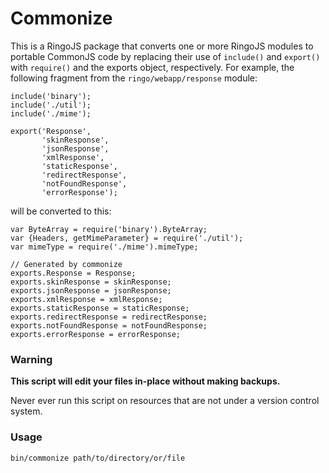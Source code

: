 # Commonize

This is a RingoJS package that converts one or more RingoJS modules 
to portable CommonJS code by replacing their use of `include()` and
`export()` with `require()` and the exports object, respectively.
For example, the following fragment from the `ringo/webapp/response`
module:

    include('binary');
    include('./util');
    include('./mime');

    export('Response',
           'skinResponse',
           'jsonResponse',
           'xmlResponse',
           'staticResponse',
           'redirectResponse',
           'notFoundResponse',
           'errorResponse');

will be converted to this:

    var ByteArray = require('binary').ByteArray;
    var {Headers, getMimeParameter} = require('./util');
    var mimeType = require('./mime').mimeType;

    // Generated by commonize
    exports.Response = Response;
    exports.skinResponse = skinResponse;
    exports.jsonResponse = jsonResponse;
    exports.xmlResponse = xmlResponse;
    exports.staticResponse = staticResponse;
    exports.redirectResponse = redirectResponse;
    exports.notFoundResponse = notFoundResponse;
    exports.errorResponse = errorResponse;


### Warning

**This script will edit your files in-place without making backups.**

Never ever run this script on resources that are not under a version 
control system.

### Usage

    bin/commonize path/to/directory/or/file
